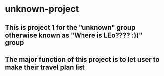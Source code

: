 # unknown-project

This is project 1 for the "unknown" group otherwise known as "Where is LEo???? :))" group
------------------------------------------------------------------------------------------------------------------------------------------
The major function of this project is to let user to make their travel plan list
------------------------------------------------------------------------------------------------------------------------------------------

